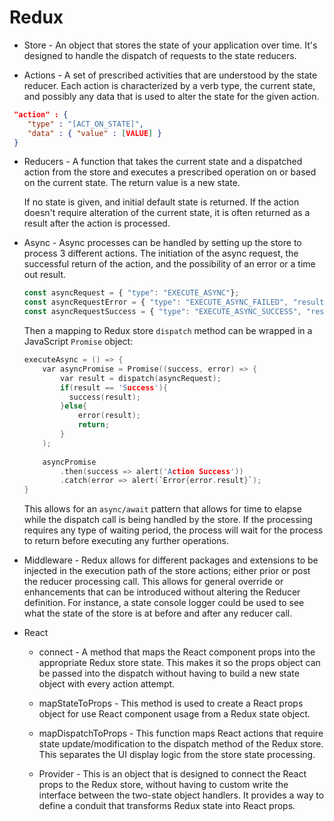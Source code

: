 # Redux

 * Store - An object that stores the state of your application over time.  It's designed to handle the dispatch of requests to the state reducers.

 * Actions - A set of prescribed activities that are understood by the state reducer. Each action is characterized by a verb type, the current state, and possibly any data that is used to alter the state for the given action.

```json
 "action" : {
    "type" : "[ACT_ON_STATE]",
    "data" : { "value" : [VALUE] }
 }
```

* Reducers - A function that takes the current state and a dispatched action from the store and executes a prescribed operation on or based on the current state.  The return value is a new state.

    If no state is given, and initial default state is returned.  If the action doesn't require alteration of the current state, it is often returned as a result after the action is processed.

 * Async - Async processes can be handled by setting up the store to process 3 different actions.  The initiation of the async request, the successful return of the action, and the possibility of an error or a time out result.

    ```js
    const asyncRequest = { "type": "EXECUTE_ASYNC"};
    const asyncRequestError = { "type": "EXECUTE_ASYNC_FAILED", "result": "Error Message" };
    const asyncRequestSuccess = { "type": "EXECUTE_ASYNC_SUCCESS", "result": "Success" };
    ```

    Then a mapping to Redux store `dispatch` method can be wrapped in a JavaScript `Promise` object:

    ```c
    executeAsync = () => {
        var asyncPromise = Promise((success, error) => {
            var result = dispatch(asyncRequest);
            if(result == 'Success'){
              success(result);
            }else{
                error(result);
                return;
            }
        );
        
        asyncPromise
            .then(success => alert('Action Success'))
            .catch(error => alert(`Error{error.result}`);
    }

    ```

    This allows for an `async/await` pattern that allows for time to elapse while the dispatch call is being handled by the store.  If the processing requires any type of waiting period, the process will wait for the process to return before executing any further operations.

 * Middleware - Redux allows for different packages and extensions to be injected in the execution path of the store actions; either prior or post the reducer processing call.  This allows for general override or enhancements that can be introduced without altering the Reducer definition.  For instance, a state console logger could be used to see what the state of the store is at before and after any reducer call.

 * React
    * connect - A method that maps the React component props into the appropriate Redux store state.  This makes  it so the props object can be passed into the dispatch without having to build a new state object with every action attempt.

    * mapStateToProps - This method is used to create a React props object for use React component usage from a Redux state object.

    * mapDispatchToProps - This function maps React actions that require state update/modification to the dispatch method of the Redux store. This separates the UI display logic from the store state processing.

    * Provider - This is an object that is designed to connect the React props to the Redux store, without having to custom write the interface between the two-state object handlers.  It provides a way to define a conduit that transforms Redux state into React props.